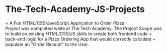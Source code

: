 # The-Tech-Academy-JS-Projects

= A Fun HTML/CSS/JavaScript Application to Order Pizza!  
Project was completed while at The Tech Academy. The Project Scope was to build on existing HTML/CSS/JS skills to create both 
frontend code + back-end logic for a Pizza Ordering App that would correctly calculate + populate an "Order Receipt" to the User. 
